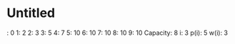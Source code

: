# Untitled

: 0
 1: 2
 2: 3
 3: 5
 4: 7
 5: 10
 6: 10
 7: 10
 8: 10
 9: 10
Capacity: 8
i: 3
p(i): 5
w(i): 3